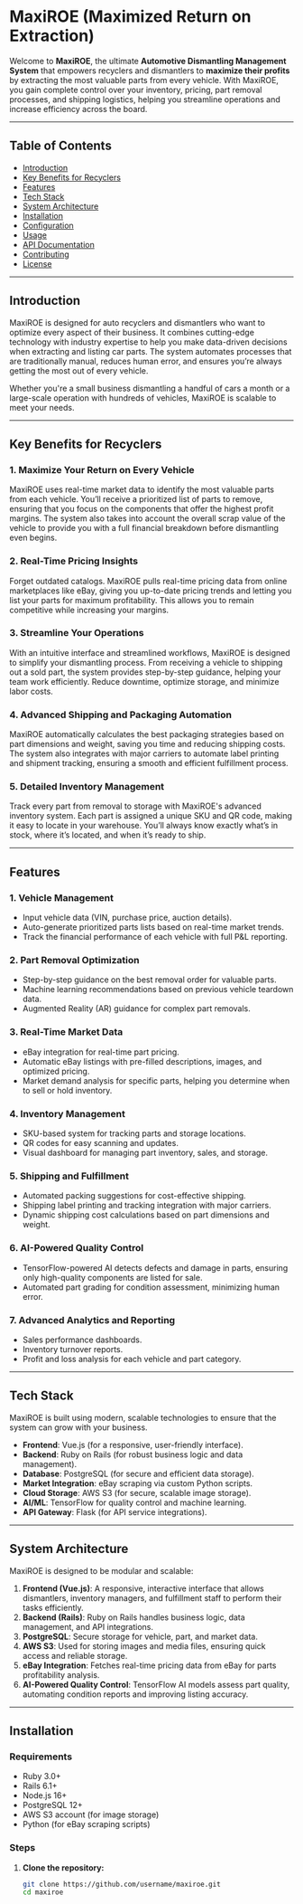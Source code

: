# **MaxiROE (Maximized Return on Extraction)**

Welcome to **MaxiROE**, the ultimate **Automotive Dismantling Management System** that empowers recyclers and dismantlers to **maximize their profits** by extracting the most valuable parts from every vehicle. With MaxiROE, you gain complete control over your inventory, pricing, part removal processes, and shipping logistics, helping you streamline operations and increase efficiency across the board.

---

## **Table of Contents**
- [Introduction](#introduction)
- [Key Benefits for Recyclers](#key-benefits-for-recyclers)
- [Features](#features)
- [Tech Stack](#tech-stack)
- [System Architecture](#system-architecture)
- [Installation](#installation)
- [Configuration](#configuration)
- [Usage](#usage)
- [API Documentation](#api-documentation)
- [Contributing](#contributing)
- [License](#license)

---

## **Introduction**

MaxiROE is designed for auto recyclers and dismantlers who want to optimize every aspect of their business. It combines cutting-edge technology with industry expertise to help you make data-driven decisions when extracting and listing car parts. The system automates processes that are traditionally manual, reduces human error, and ensures you’re always getting the most out of every vehicle.

Whether you're a small business dismantling a handful of cars a month or a large-scale operation with hundreds of vehicles, MaxiROE is scalable to meet your needs.

---

## **Key Benefits for Recyclers**

### **1. Maximize Your Return on Every Vehicle**
MaxiROE uses real-time market data to identify the most valuable parts from each vehicle. You’ll receive a prioritized list of parts to remove, ensuring that you focus on the components that offer the highest profit margins. The system also takes into account the overall scrap value of the vehicle to provide you with a full financial breakdown before dismantling even begins.

### **2. Real-Time Pricing Insights**
Forget outdated catalogs. MaxiROE pulls real-time pricing data from online marketplaces like eBay, giving you up-to-date pricing trends and letting you list your parts for maximum profitability. This allows you to remain competitive while increasing your margins.

### **3. Streamline Your Operations**
With an intuitive interface and streamlined workflows, MaxiROE is designed to simplify your dismantling process. From receiving a vehicle to shipping out a sold part, the system provides step-by-step guidance, helping your team work efficiently. Reduce downtime, optimize storage, and minimize labor costs.

### **4. Advanced Shipping and Packaging Automation**
MaxiROE automatically calculates the best packaging strategies based on part dimensions and weight, saving you time and reducing shipping costs. The system also integrates with major carriers to automate label printing and shipment tracking, ensuring a smooth and efficient fulfillment process.

### **5. Detailed Inventory Management**
Track every part from removal to storage with MaxiROE's advanced inventory system. Each part is assigned a unique SKU and QR code, making it easy to locate in your warehouse. You’ll always know exactly what’s in stock, where it’s located, and when it’s ready to ship.

---

## **Features**

### **1. Vehicle Management**
   - Input vehicle data (VIN, purchase price, auction details).
   - Auto-generate prioritized parts lists based on real-time market trends.
   - Track the financial performance of each vehicle with full P&L reporting.

### **2. Part Removal Optimization**
   - Step-by-step guidance on the best removal order for valuable parts.
   - Machine learning recommendations based on previous vehicle teardown data.
   - Augmented Reality (AR) guidance for complex part removals.

### **3. Real-Time Market Data**
   - eBay integration for real-time part pricing.
   - Automatic eBay listings with pre-filled descriptions, images, and optimized pricing.
   - Market demand analysis for specific parts, helping you determine when to sell or hold inventory.

### **4. Inventory Management**
   - SKU-based system for tracking parts and storage locations.
   - QR codes for easy scanning and updates.
   - Visual dashboard for managing part inventory, sales, and storage.

### **5. Shipping and Fulfillment**
   - Automated packing suggestions for cost-effective shipping.
   - Shipping label printing and tracking integration with major carriers.
   - Dynamic shipping cost calculations based on part dimensions and weight.

### **6. AI-Powered Quality Control**
   - TensorFlow-powered AI detects defects and damage in parts, ensuring only high-quality components are listed for sale.
   - Automated part grading for condition assessment, minimizing human error.

### **7. Advanced Analytics and Reporting**
   - Sales performance dashboards.
   - Inventory turnover reports.
   - Profit and loss analysis for each vehicle and part category.

---

## **Tech Stack**

MaxiROE is built using modern, scalable technologies to ensure that the system can grow with your business.

- **Frontend**: Vue.js (for a responsive, user-friendly interface).
- **Backend**: Ruby on Rails (for robust business logic and data management).
- **Database**: PostgreSQL (for secure and efficient data storage).
- **Market Integration**: eBay scraping via custom Python scripts.
- **Cloud Storage**: AWS S3 (for secure, scalable image storage).
- **AI/ML**: TensorFlow for quality control and machine learning.
- **API Gateway**: Flask (for API service integrations).

---

## **System Architecture**

MaxiROE is designed to be modular and scalable:

1. **Frontend (Vue.js)**: A responsive, interactive interface that allows dismantlers, inventory managers, and fulfillment staff to perform their tasks efficiently.
2. **Backend (Rails)**: Ruby on Rails handles business logic, data management, and API integrations.
3. **PostgreSQL**: Secure storage for vehicle, part, and market data.
4. **AWS S3**: Used for storing images and media files, ensuring quick access and reliable storage.
5. **eBay Integration**: Fetches real-time pricing data from eBay for parts profitability analysis.
6. **AI-Powered Quality Control**: TensorFlow AI models assess part quality, automating condition reports and improving listing accuracy.

---

## **Installation**

### **Requirements**
- Ruby 3.0+
- Rails 6.1+
- Node.js 16+
- PostgreSQL 12+
- AWS S3 account (for image storage)
- Python (for eBay scraping scripts)

### **Steps**

1. **Clone the repository:**
   ```bash
   git clone https://github.com/username/maxiroe.git
   cd maxiroe